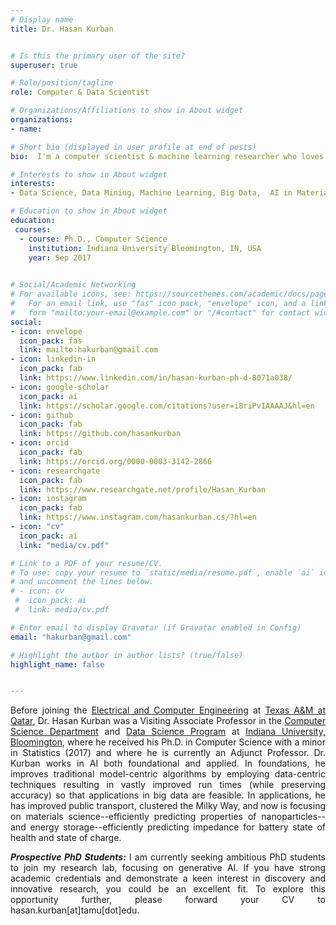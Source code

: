 ```yaml
---
# Display name
title: Dr. Hasan Kurban


# Is this the primary user of the site?
superuser: true

# Role/position/tagline
role: Computer & Data Scientist

# Organizations/Affiliations to show in About widget
organizations:
- name: 

# Short bio (displayed in user profile at end of posts)
bio:  I'm a computer scientist & machine learning researcher who loves building intelligent systems to find data-driven solutions to real-world problems. 

# Interests to show in About widget
interests:
- Data Science, Data Mining, Machine Learning, Big Data,  AI in Materials Science, Software Engineering

# Education to show in About widget
education:
 courses:  
  - course: Ph.D., Computer Science
    institution: Indiana University Bloomington, IN, USA
    year: Sep 2017
 

# Social/Academic Networking
# For available icons, see: https://sourcethemes.com/academic/docs/page-builder/#icons
#   For an email link, use "fas" icon pack, "envelope" icon, and a link in the
#   form "mailto:your-email@example.com" or "/#contact" for contact widget.
social:
- icon: envelope
  icon_pack: fas
  link: mailto:hakurban@gmail.com
- icon: linkedin-in
  icon_pack: fab
  link: https://www.linkedin.com/in/hasan-kurban-ph-d-8071a038/
- icon: google-scholar
  icon_pack: ai
  link: https://scholar.google.com/citations?user=i8riPvIAAAAJ&hl=en
- icon: github
  icon_pack: fab
  link: https://github.com/hasankurban
- icon: orcid
  icon_pack: fab
  link: https://orcid.org/0000-0003-3142-2866
- icon: researchgate
  icon_pack: fab  
  link: https://www.researchgate.net/profile/Hasan_Kurban
- icon: instagram
  icon_pack: fab
  link: https://www.instagram.com/hasankurban.cs/?hl=en
- icon: "cv"
  icon_pack: ai
  link: "media/cv.pdf"

# Link to a PDF of your resume/CV.
# To use: copy your resume to `static/media/resume.pdf`, enable `ai` icons in `params.toml`, 
# and uncomment the lines below.
# - icon: cv
 #  icon_pack: ai
 #  link: media/cv.pdf

# Enter email to display Gravatar (if Gravatar enabled in Config)
email: "hakurban@gmail.com"

# Highlight the author in author lists? (true/false)
highlight_name: false


---
```

<style>
body {
text-align: justify}
</style>

Before joining the [Electrical and Computer Engineering](https://www.qatar.tamu.edu/academics/ecen/) at [Texas A&M at Qatar](https://www.qatar.tamu.edu), Dr. Hasan Kurban was a Visiting Associate Professor in the [Computer Science Department](https://cs.indiana.edu)  and [Data Science Program](https://datascience.indiana.edu/index.html) at  [Indiana University, Bloomington](https://www.indiana.edu), where he received his Ph.D. in Computer Science with a minor in Statistics (2017) and where he is currently an Adjunct Professor.   Dr. Kurban works in AI both foundational and applied.  In foundations, he improves traditional model-centric algorithms by employing data-centric techniques resulting in vastly improved run times (while preserving accuracy) so that applications in big data are feasible.    In applications, he has improved public transport, clustered the Milky Way, and now is focusing on materials science--efficiently predicting properties of nanoparticles--and energy storage--efficiently predicting impedance for battery state of health and state of charge.   

***Prospective PhD Students:*** I am currently seeking ambitious PhD students to join my  research lab, focusing on generative AI. If you have strong academic credentials and demonstrate a keen interest in discovery and innovative research, you could be an excellent fit. To explore this opportunity further, please forward your CV to hasan.kurban[at]tamu[dot]edu.
